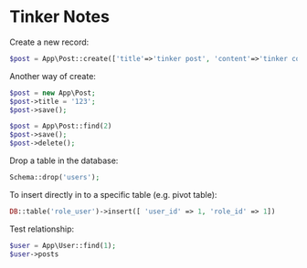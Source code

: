 # Tinker Notes
Create a new record:
```php
$post = App\Post::create(['title'=>'tinker post', 'content'=>'tinker content']);
```

Another way of create:
```php
$post = new App\Post;
$post->title = '123';
$post->save();
```

```php
$post = App\Post::find(2)
$post->save();
$post->delete();
```

Drop a table in the database:
```php
Schema::drop('users');
```

To insert directly in to a specific table (e.g. pivot table):
```php
DB::table('role_user')->insert([ 'user_id' => 1, 'role_id' => 1])
```

Test relationship:
```php
$user = App\User::find(1);
$user->posts
```